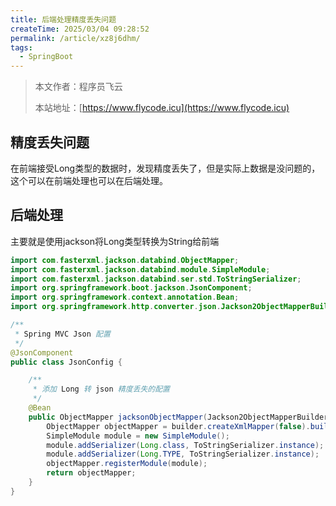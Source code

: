 ```yaml
---
title: 后端处理精度丢失问题
createTime: 2025/03/04 09:28:52
permalink: /article/xz8j6dhm/
tags:
  - SpringBoot
---
```

> 本文作者：程序员飞云
>
> 本站地址：[https://www.flycode.icu](https://www.flycode.icu)

## 精度丢失问题

在前端接受Long类型的数据时，发现精度丢失了，但是实际上数据是没问题的，这个可以在前端处理也可以在后端处理。


## 后端处理

主要就是使用jackson将Long类型转换为String给前端

```java
import com.fasterxml.jackson.databind.ObjectMapper;
import com.fasterxml.jackson.databind.module.SimpleModule;
import com.fasterxml.jackson.databind.ser.std.ToStringSerializer;
import org.springframework.boot.jackson.JsonComponent;
import org.springframework.context.annotation.Bean;
import org.springframework.http.converter.json.Jackson2ObjectMapperBuilder;

/**
 * Spring MVC Json 配置
 */
@JsonComponent
public class JsonConfig {

    /**
     * 添加 Long 转 json 精度丢失的配置
     */
    @Bean
    public ObjectMapper jacksonObjectMapper(Jackson2ObjectMapperBuilder builder) {
        ObjectMapper objectMapper = builder.createXmlMapper(false).build();
        SimpleModule module = new SimpleModule();
        module.addSerializer(Long.class, ToStringSerializer.instance);
        module.addSerializer(Long.TYPE, ToStringSerializer.instance);
        objectMapper.registerModule(module);
        return objectMapper;
    }
}
```

